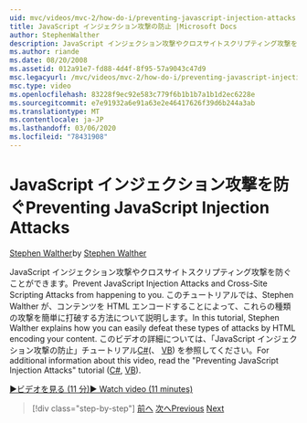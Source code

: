 ```yaml
---
uid: mvc/videos/mvc-2/how-do-i/preventing-javascript-injection-attacks
title: JavaScript インジェクション攻撃の防止 |Microsoft Docs
author: StephenWalther
description: JavaScript インジェクション攻撃やクロスサイトスクリプティング攻撃を防ぐことができます。 このチュートリアルでは、Stephen Walther が簡単に実行を解除する方法について説明します。
ms.author: riande
ms.date: 08/20/2008
ms.assetid: 012a91e7-fd88-4d4f-8f95-57a9043c47d9
msc.legacyurl: /mvc/videos/mvc-2/how-do-i/preventing-javascript-injection-attacks
msc.type: video
ms.openlocfilehash: 83228f9ec92e583c779f6b1b1b7a1b1d2ec6228e
ms.sourcegitcommit: e7e91932a6e91a63e2e46417626f39d6b244a3ab
ms.translationtype: MT
ms.contentlocale: ja-JP
ms.lasthandoff: 03/06/2020
ms.locfileid: "78431908"
---
```

# <a name="preventing-javascript-injection-attacks"></a><span data-ttu-id="22f49-104">JavaScript インジェクション攻撃を防ぐ</span><span class="sxs-lookup"><span data-stu-id="22f49-104">Preventing JavaScript Injection Attacks</span></span>

<span data-ttu-id="22f49-105">[Stephen Walther](https://github.com/StephenWalther)</span><span class="sxs-lookup"><span data-stu-id="22f49-105">by [Stephen Walther](https://github.com/StephenWalther)</span></span>

<span data-ttu-id="22f49-106">JavaScript インジェクション攻撃やクロスサイトスクリプティング攻撃を防ぐことができます。</span><span class="sxs-lookup"><span data-stu-id="22f49-106">Prevent JavaScript Injection Attacks and Cross-Site Scripting Attacks from happening to you.</span></span> <span data-ttu-id="22f49-107">このチュートリアルでは、Stephen Walther が、コンテンツを HTML エンコードすることによって、これらの種類の攻撃を簡単に打破する方法について説明します。</span><span class="sxs-lookup"><span data-stu-id="22f49-107">In this tutorial, Stephen Walther explains how you can easily defeat these types of attacks by HTML encoding your content.</span></span> <span data-ttu-id="22f49-108">このビデオの詳細については、「JavaScript インジェクション攻撃の防止」チュートリアル[C#](../../../overview/older-versions-1/security/preventing-javascript-injection-attacks-cs.md)(、 [VB](../../../overview/older-versions-1/security/preventing-javascript-injection-attacks-vb.md)) を参照してください。</span><span class="sxs-lookup"><span data-stu-id="22f49-108">For additional information about this video, read the "Preventing JavaScript Injection Attacks" tutorial ([C#](../../../overview/older-versions-1/security/preventing-javascript-injection-attacks-cs.md), [VB](../../../overview/older-versions-1/security/preventing-javascript-injection-attacks-vb.md)).</span></span>

[<span data-ttu-id="22f49-109">&#9654;ビデオを見る (11 分)</span><span class="sxs-lookup"><span data-stu-id="22f49-109">&#9654; Watch video (11 minutes)</span></span>](https://channel9.msdn.com/Blogs/ASP-NET-Site-Videos/preventing-javascript-injection-attacks)

> [!div class="step-by-step"]
> <span data-ttu-id="22f49-110">[前へ](an-introduction-to-url-routing.md)
> [次へ](creating-unit-tests-for-aspnet-mvc-applications.md)</span><span class="sxs-lookup"><span data-stu-id="22f49-110">[Previous](an-introduction-to-url-routing.md)
[Next](creating-unit-tests-for-aspnet-mvc-applications.md)</span></span>
